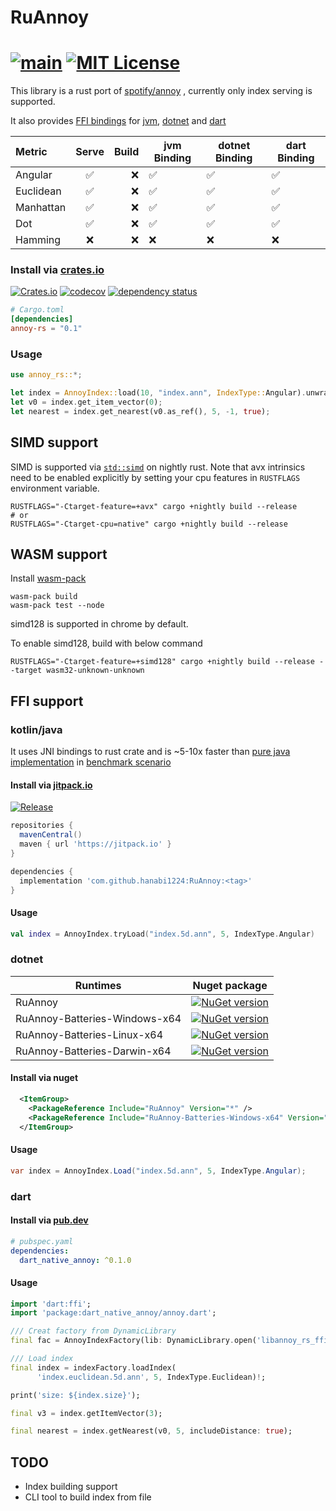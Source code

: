 # RuAnnoy

[![main](https://github.com/hanabi1224/RuAnnoy/actions/workflows/main.yml/badge.svg)](https://github.com/hanabi1224/RuAnnoy/actions/workflows/main.yml)
[![MIT License](https://img.shields.io/github/license/hanabi1224/RuAnnoy.svg)](https://github.com/hanabi1224/RuAnnoy/blob/master/LICENSE)
========

<!-- [![appveyor](https://ci.appveyor.com/api/projects/status/ux13ive7vhsg32el/branch/master?svg=true)](https://ci.appveyor.com/project/hanabi1224/ruannoy/branch/master) -->

This library is a rust port of [spotify/annoy](https://github.com/spotify/annoy) , currently only index serving is supported.

It also provides [FFI bindings](https://github.com/hanabi1224/RuAnnoy#ffi-support) for [jvm](https://github.com/hanabi1224/RuAnnoy#kotlinjava), [dotnet](https://github.com/hanabi1224/RuAnnoy#dotnet) and [dart](https://github.com/hanabi1224/RuAnnoy#dart)

| Metric    | Serve | Build | jvm Binding | dotnet Binding | dart Binding |
| :-------- | :---: | ----: | ----------- | -------------- | ------------ |
| Angular   |  ✅   |    ❌ | ✅          | ✅             | ✅           |
| Euclidean |  ✅   |    ❌ | ✅          | ✅             | ✅           |
| Manhattan |  ✅   |    ❌ | ✅          | ✅             | ✅           |
| Dot       |  ✅   |    ❌ | ✅          | ✅             | ✅           |
| Hamming   |  ❌   |    ❌ | ❌          | ❌             | ❌           |

### Install via [crates.io](https://crates.io/crates/annoy-rs)

[![Crates.io](https://img.shields.io/crates/v/annoy-rs.svg)](https://crates.io/crates/annoy-rs)
[![codecov](https://codecov.io/gh/hanabi1224/RuAnnoy/branch/master/graph/badge.svg?token=jVO7N0AVTH)](https://codecov.io/gh/hanabi1224/RuAnnoy)
[![dependency status](https://deps.rs/repo/github/hanabi1224/RuAnnoy/status.svg?style=flat-square)](https://deps.rs/repo/github/hanabi1224/RuAnnoy)

```toml
# Cargo.toml
[dependencies]
annoy-rs = "0.1"
```

### Usage

```rust
use annoy_rs::*;

let index = AnnoyIndex::load(10, "index.ann", IndexType::Angular).unwrap();
let v0 = index.get_item_vector(0);
let nearest = index.get_nearest(v0.as_ref(), 5, -1, true);
```

## SIMD support

SIMD is supported via [`std::simd`](https://doc.rust-lang.org/nightly/std/simd/index.html) on nightly rust. Note that avx intrinsics need to be enabled explicitly by setting your cpu features in `RUSTFLAGS` environment variable.

```
RUSTFLAGS="-Ctarget-feature=+avx" cargo +nightly build --release
# or
RUSTFLAGS="-Ctarget-cpu=native" cargo +nightly build --release
```

## WASM support

Install [wasm-pack](https://rustwasm.github.io/wasm-pack/installer/)

```
wasm-pack build
wasm-pack test --node
```

simd128 is supported in chrome by default.

To enable simd128, build with below command

```
RUSTFLAGS="-Ctarget-feature=+simd128" cargo +nightly build --release --target wasm32-unknown-unknown
```

## FFI support

### kotlin/java

It uses JNI bindings to rust crate and is ~5-10x faster than [pure java implementation](https://github.com/spotify/annoy-java) in [benchmark scenario](https://github.com/hanabi1224/RuAnnoy/tree/master/bench)

#### Install via [jitpack.io](https://jitpack.io/#hanabi1224/RuAnnoy)

[![Release](https://jitpack.io/v/hanabi1224/RuAnnoy.svg)](https://jitpack.io/#hanabi1224/RuAnnoy)

```gradle
repositories {
  mavenCentral()
  maven { url 'https://jitpack.io' }
}

dependencies {
  implementation 'com.github.hanabi1224:RuAnnoy:<tag>'
}
```

#### Usage

```kotlin
val index = AnnoyIndex.tryLoad("index.5d.ann", 5, IndexType.Angular)
```

### dotnet

| Runtimes                      | Nuget package                                                                                                                                 |
| ----------------------------- | --------------------------------------------------------------------------------------------------------------------------------------------- |
| RuAnnoy                       | [![NuGet version](https://buildstats.info/nuget/RuAnnoy)](https://www.nuget.org/packages/RuAnnoy)                                             |
| RuAnnoy-Batteries-Windows-x64 | [![NuGet version](https://buildstats.info/nuget/RuAnnoy-Batteries-Windows-x64)](https://www.nuget.org/packages/RuAnnoy-Batteries-Windows-x64) |
| RuAnnoy-Batteries-Linux-x64   | [![NuGet version](https://buildstats.info/nuget/RuAnnoy-Batteries-Linux-x64)](https://www.nuget.org/packages/RuAnnoy-Batteries-Linux-x64)     |
| RuAnnoy-Batteries-Darwin-x64  | [![NuGet version](https://buildstats.info/nuget/RuAnnoy-Batteries-Darwin-x64)](https://www.nuget.org/packages/RuAnnoy-Batteries-Darwin-x64)   |

#### Install via nuget

```xml
  <ItemGroup>
    <PackageReference Include="RuAnnoy" Version="*" />
    <PackageReference Include="RuAnnoy-Batteries-Windows-x64" Version="*" />
  </ItemGroup>
```

#### Usage

```csharp
var index = AnnoyIndex.Load("index.5d.ann", 5, IndexType.Angular);
```

### dart

#### Install via [pub.dev](https://pub.dev/packages/dart_native_annoy)

```yaml
# pubspec.yaml
dependencies:
  dart_native_annoy: ^0.1.0
```

#### Usage

```dart
import 'dart:ffi';
import 'package:dart_native_annoy/annoy.dart';

/// Creat factory from DynamicLibrary
final fac = AnnoyIndexFactory(lib: DynamicLibrary.open('libannoy_rs_ffi.so'));

/// Load index
final index = indexFactory.loadIndex(
      'index.euclidean.5d.ann', 5, IndexType.Euclidean)!;

print('size: ${index.size}');

final v3 = index.getItemVector(3);

final nearest = index.getNearest(v0, 5, includeDistance: true);
```

## TODO

- Index building support
- CLI tool to build index from file

